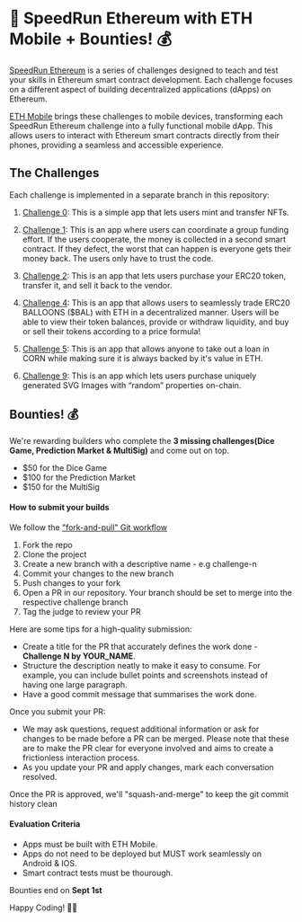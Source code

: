 # 🚀 SpeedRun Ethereum with ETH Mobile + Bounties! 💰

[SpeedRun Ethereum](https://speedrunethereum.com) is a series of challenges designed to teach and test your skills in Ethereum smart contract development. Each challenge focuses on a different aspect of building decentralized applications (dApps) on Ethereum.

[ETH Mobile](https://ethmobile.io) brings these challenges to mobile devices, transforming each SpeedRun Ethereum challenge into a fully functional mobile dApp. This allows users to interact with Ethereum smart contracts directly from their phones, providing a seamless and accessible experience.

## The Challenges

Each challenge is implemented in a separate branch in this repository:

1. [Challenge 0](https://github.com/dewdrip/speedrunethmobile/tree/challenge-0-simple-nft): This is a simple app that lets users mint and transfer NFTs.

2. [Challenge 1](https://github.com/dewdrip/eth-mobile/tree/challenge-1-decentralized-staking): This is an app where users can coordinate a group funding effort. If the users cooperate, the money is collected in a second smart contract. If they defect, the worst that can happen is everyone gets their money back. The users only have to trust the code.

3. [Challenge 2](https://github.com/dewdrip/speedrunethmobile/tree/challenge-2-token-vendor): This is an app that lets users purchase your ERC20 token, transfer it, and sell it back to the vendor.

4. [Challenge 4](https://github.com/dewdrip/speedrunethmobile/tree/challenge-4-dex): This is an app that allows users to seamlessly trade ERC20 BALLOONS ($BAL) with ETH in a decentralized manner. Users will be able to view their token balances, provide or withdraw liquidity, and buy or sell their tokens according to a price formula!

5. [Challenge 5](https://github.com/dewdrip/speedrunethmobile/tree/challenge-5-over-collateralized-lending): This is an app that allows anyone to take out a loan in CORN while making sure it is always backed by it's value in ETH.

6. [Challenge 9](https://github.com/dewdrip/speedrunethmobile/tree/challenge-9-svg-nft): This is an app which lets users purchase uniquely generated SVG Images with “random” properties on-chain.

## Bounties! 💰

We're rewarding builders who complete the **3 missing challenges(Dice Game, Prediction Market & MultiSig)** and come out on top.

- $50 for the Dice Game
- $100 for the Prediction Market
- $150 for the MultiSig

#### How to submit your builds

We follow the ["fork-and-pull" Git workflow](https://github.com/susam/gitpr)

1. Fork the repo
2. Clone the project
3. Create a new branch with a descriptive name - e.g challenge-n
4. Commit your changes to the new branch
5. Push changes to your fork
6. Open a PR in our repository. Your branch should be set to merge into the respective challenge branch
7. Tag the judge to review your PR

Here are some tips for a high-quality submission:

- Create a title for the PR that accurately defines the work done - **Challenge N by YOUR_NAME**.
- Structure the description neatly to make it easy to consume. For example, you can include bullet points and screenshots instead of having one large paragraph.
- Have a good commit message that summarises the work done.

Once you submit your PR:

- We may ask questions, request additional information or ask for changes to be made before a PR can be merged. Please note that these are to make the PR clear for everyone involved and aims to create a frictionless interaction process.
- As you update your PR and apply changes, mark each conversation resolved.

Once the PR is approved, we'll "squash-and-merge" to keep the git commit history clean

#### Evaluation Criteria

- Apps must be built with ETH Mobile.
- Apps do not need to be deployed but MUST work seamlessly on Android & IOS.
- Smart contract tests must be thourough.

Bounties end on **Sept 1st**

Happy Coding! 👨‍💻
